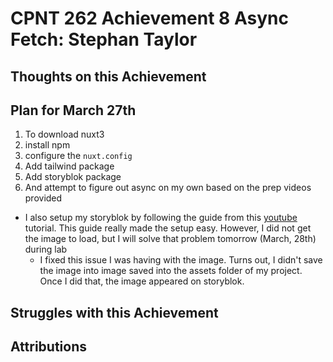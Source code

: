 # CPNT 262 Achievement 8 Async Fetch: Stephan Taylor

## Thoughts on this Achievement

## Plan for March 27th

1. To download nuxt3
2. install npm
3. configure the `nuxt.config`
4. Add tailwind package
5. Add storyblok package
6. And attempt to figure out async on my own based on the prep videos provided

- I also setup my storyblok by following the guide from this [youtube](https://www.youtube.com/watch?v=-fQB8FDYLSg&list=PLpiZ2xo9RFsbXq-HUn9AtKUoVB874oKf9) tutorial. This guide really made the setup easy. However, I did not get the image to load, but I will solve that problem tomorrow (March, 28th) during lab
  - I fixed this issue I was having with the image. Turns out, I didn't save the image into image saved into the assets folder of my project. Once I did that, the image appeared on storyblok.

## Struggles with this Achievement

## Attributions

